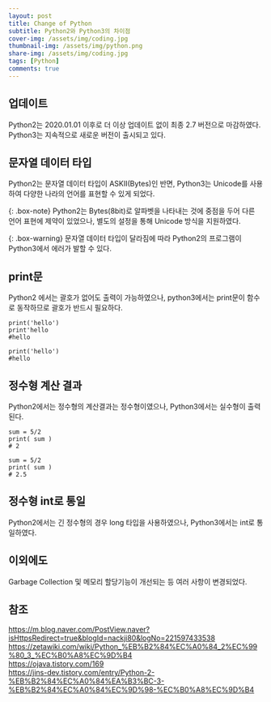 ```yaml
---
layout: post
title: Change of Python
subtitle: Python2와 Python3의 차이점
cover-img: /assets/img/coding.jpg
thumbnail-img: /assets/img/python.png
share-img: /assets/img/coding.jpg
tags: [Python]
comments: true
---
```


## 업데이트

Python2는 2020.01.01 이후로 더 이상 업데이트 없이 최종 2.7 버전으로 마감하였다. Python3는 지속적으로 새로운 버전이 출시되고 있다.  




## 문자열 데이터 타입

Python2는 문자열 데이터 타입이 ASKII(Bytes)인 반면, Python3는 Unicode를 사용하여 다양한 나라의 언어를 표현할 수 있게 되었다.

{: .box-note}
Python2는 Bytes(8bit)로 알파벳을 나타내는 것에 중점을 두어 다른 언어 표현에 제약이 있었으나, 별도의 설정을 통해 Unicode 방식을 지원하였다.

{: .box-warning}
문자열 데이터 타입이 달라짐에 따라 Python2의 프로그램이 Python3에서 에러가 발할 수 있다.




## print문
Python2 에서는 괄호가 없어도 출력이 가능하였으나, python3에서는 print문이 함수로 동작하므로 괄호가 반드시 필요하다.
~~~
print('hello')
print'hello
#hello
~~~
~~~
print('hello')
#hello
~~~




## 정수형 계산 결과
Python2에서는 정수형의 계산결과는 정수형이였으나, Python3에서는 실수형이 출력된다.
~~~
sum = 5/2
print( sum )
# 2
~~~
~~~
sum = 5/2
print( sum )
# 2.5
~~~




## 정수형 int로 통일
Python2에서는 긴 정수형의 경우 long 타입을 사용하였으나, Python3에서는 int로 통일하였다.  




## 이외에도
Garbage Collection 및 메모리 할당기능이 개선되는 등 여러 사항이 변경되었다.




## 참조
https://m.blog.naver.com/PostView.naver?isHttpsRedirect=true&blogId=nackji80&logNo=221597433538  
https://zetawiki.com/wiki/Python_%EB%B2%84%EC%A0%84_2%EC%99%80_3_%EC%B0%A8%EC%9D%B4  
https://ojava.tistory.com/169  
https://jins-dev.tistory.com/entry/Python-2-%EB%B2%84%EC%A0%84%EA%B3%BC-3-%EB%B2%84%EC%A0%84%EC%9D%98-%EC%B0%A8%EC%9D%B4  
